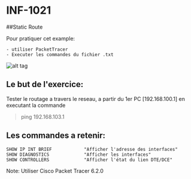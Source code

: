 # INF-1021

##Static Route

Pour pratiquer cet example:
```
- utiliser PacketTracer
- Executer les commandes du fichier .txt
```

![alt tag](https://github.com/CollegeBoreal/INF1021-16H/blob/master/3.Interfaces/Interfaces.png)

## Le but de l'exercice:

Tester le routage a travers le reseau, a partir du 1er PC [192.168.100.1] en executant la commande

> ping 192.168.103.1 

## Les commandes a retenir:

```
SHOW IP INT BRIEF            "Afficher l'adresse des interfaces"
SHOW DIAGNOSTICS             "Afficher les interfaces"
SHOW CONTROLLERS             "Afficher l'état du lien DTE/DCE"
```

Note: Utiliser Cisco Packet Tracer 6.2.0
